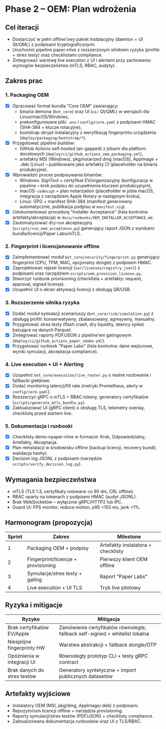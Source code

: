 # Phase 2 – OEM: Plan wdrożenia

## Cel iteracji
- Dostarczyć w pełni offline'owy pakiet instalacyjny (daemon + UI Qt/QML) z podpisami kryptograficznymi.
- Uruchomić pipeline paper→live z rozszerzonym silnikiem ryzyka (profile + stres testy) oraz checklistami compliance.
- Zintegrować warstwę live execution z UI i alertami przy zachowaniu wymogów bezpieczeństwa (mTLS, RBAC, audyty).

## Zakres prac
### 1. Packaging OEM
- [x] Opracować format bundla "Core OEM" zawierający:
  - binaria demona (`bot_core`) oraz UI (`ui/` Qt/QML) w wersjach dla Linux/macOS/Windows,
  - prekonfigurowane pliki `.env` i `config/core.yaml` z podpisami HMAC (SHA-384 + klucze rotacyjne),
  - bootstrap skrypt instalacyjny z weryfikacją fingerprintu urządzenia (`deploy/packaging/bootstrap/*`).
- [x] Przygotować pipeline buildów:
  - GitHub Actions self-hosted (air-gapped) z jobami dla platform docelowych (`deploy/ci/github_actions_oem_packaging.yml`),
  - artefakty MSI (Windows), pkg/notarized dmg (macOS), AppImage + .deb (Linux) – publikowane jako artefakty CI (placeholder na binaria produkcyjne).
- [x] Wprowadzić proces podpisywania binariów:
  - Windows: SignTool + certyfikat EV/organizacyjny (konfiguracja w pipeline – krok podpisu do uzupełnienia kluczem produkcyjnym),
  - macOS: `codesign` + plan notarization (placeholder w jobie macOS, integracja z narzędziem Apple Notary w następnym kroku),
  - Linux: GPG + manifest SHA-384 (manifest generowany automatycznie, publikacja podpisu w `manifest.sig`).
- [x] Udokumentować procedurę "Installer Acceptance" (lista kontrolna artefakty/akceptacja) w `docs/runbooks/OEM_INSTALLER_ACCEPTANCE.md`.
- [x] Zautomatyzować dry-run akceptacyjny (`scripts/run_oem_acceptance.py`) generujący raport JSON z wynikami bundla/licencji/Paper Labs/mTLS.

### 2. Fingerprint i licencjonowanie offline
- [x] Zaimplementować moduł `bot_core/security/fingerprint.py` generujący fingerprint (CPU, TPM, MAC, opcjonalny dongle) z podpisem HMAC.
- [x] Zaprojektować rejestr licencji (`var/licenses/registry.jsonl`) z podpisami oraz narzędziem `scripts/oem_provision_license.py`.
- [x] Stworzyć runbook provisioning (checklista + artefakty: request, approval, signed license).
- [x] Uzupełnić UI o ekran aktywacji licencji z obsługą QR/USB.

### 3. Rozszerzenie silnika ryzyka
- [x] Dodać moduł symulacji scenariuszy (`bot_core/risk/simulation.py`) z obsługą profili: konserwatywny, zbalansowany, agresywny, manualny.
- [x] Przygotować stres testy (flash crash, dry liquidity, latency spike) bazujące na danych Parquet.
- [x] Zintegrować raporty PDF/JSON z pipeline'em gatingowym (`deploy/ci/github_actions_paper_smoke.yml`).
- [x] Przygotować runbook "Paper Labs" (lista kontrolna: dane wejściowe, wyniki symulacji, akceptacja compliance).

### 4. Live execution + UI + Alerting
- [x] Uzupełnić `bot_core/execution/live_router.py` o realne routowanie i fallbacki giełdowe.
- [x] Dodać monitoring latencji/fill rate (metryki Prometheus, alerty w `config/core.yaml`).
- [x] Rozszerzyć gRPC o mTLS + RBAC tokeny, generatory certyfikatów (`scripts/generate_mtls_bundle.py`).
- [x] Zaktualizować UI (gRPC client) o obsługę TLS, telemetry overlay, checklistę przed startem live.

### 5. Dokumentacja i runbooki
- [x] Checklisty demo→paper→live w formacie: Krok, Odpowiedzialny, Artefakty, Akceptacja.
- [x] Plan reinstalacji w środowisku offline (backup licencji, recovery bundli, walidacja hashy).
- [x] Decision log JSONL z podpisami (narzędzie `scripts/verify_decision_log.py`).

## Wymagania bezpieczeństwa
- mTLS (TLS 1.3, certyfikaty rotowane co 90 dni, CRL offline).
- RBAC oparty na tokenach z podpisem HMAC (audyt JSONL).
- Brak WebSocketów – wyłącznie gRPC/HTTP2 lub IPC.
- Guard UI: FPS monitor, reduce motion, p95 <150 ms, jank <1%.

## Harmonogram (propozycja)
| Sprint | Zakres | Milestone |
| --- | --- | --- |
| 1 | Packaging OEM + podpisy | Artefakty instalatora + checklisty |
| 2 | Fingerprint/licencje + provisioning | Pierwszy klient OEM offline |
| 3 | Symulacje/stres testy + gating | Raport "Paper Labs" |
| 4 | Live execution + UI TLS | Tryb live pilotowy |

## Ryzyka i mitigacje
| Ryzyko | Mitigacja |
| --- | --- |
| Brak certyfikatów EV/Apple | Zamówienie certyfikatów równolegle, fallback self-signed + whitelist lokalna |
| Niespójne fingerprinty HW | Warstwa abstrakcji + fallback dongle/OTP |
| Opóźnienia w integracji UI | Równoległy prototyp CLI + testy gRPC contract |
| Brak danych do stres testów | Generatory syntetyczne + import publicznych datasetów |

## Artefakty wyjściowe
- Instalatory OEM (MSI, pkg/dmg, AppImage/.deb) z podpisami.
- Repozytorium licencji offline + narzędzia provisioning.
- Raporty symulacji/stres testów (PDF/JSON) + checklisty compliance.
- Zaktualizowana dokumentacja runbooków oraz UI z TLS/RBAC.

